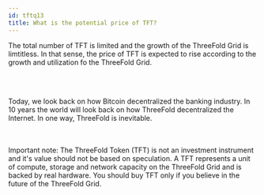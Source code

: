 ```yaml
---
id: tftq13
title: What is the potential price of TFT?
---
```


The total number of TFT is limited and the growth of the ThreeFold Grid is limtitless. In that sense, the price of TFT is expected to rise according to the growth and utilization fo the ThreeFold Grid.

<br/>
<br/>

Today, we look back on how Bitcoin decentralized the banking industry. In 10 years the world will look back on how ThreeFold decentralized the Internet. In one way, ThreeFold is inevitable.

<br/>
<br/>
Important note: The ThreeFold Token (TFT) is not an investment instrument and it's value should not be based on speculation.  A TFT represents a unit of compute, storage and network capacity on the ThreeFold Grid and is backed by real hardware. You should buy TFT only if you believe in the future of the ThreeFold Grid.